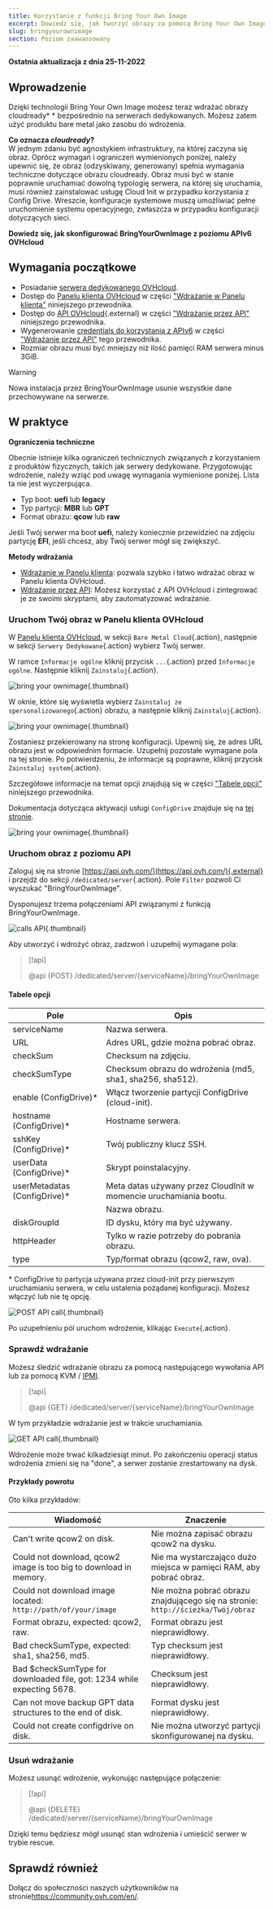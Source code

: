 ```yaml
---
title: Korzystanie z funkcji Bring Your Own Image
excerpt: Dowiedz się, jak tworzyć obrazy za pomocą Bring Your Own Image
slug: bringyourownimage
section: Poziom zaawansowany
---
```


**Ostatnia aktualizacja z dnia 25-11-2022**

## Wprowadzenie

Dzięki technologii Bring Your Own Image możesz teraz wdrażać obrazy cloudready* * bezpośrednio na serwerach dedykowanych. Możesz zatem użyć produktu bare metal jako zasobu do wdrożenia.

**Co oznacza *cloudready*?**
<br>W jednym zdaniu być agnostykiem infrastruktury, na której zaczyna się obraz.
Oprócz wymagań i ograniczeń wymienionych poniżej, należy upewnić się, że obraz (odzyskiwany, generowany) spełnia wymagania techniczne dotyczące obrazu cloudready. Obraz musi być w stanie poprawnie uruchamiać dowolną typologię serwera, na której się uruchamia, musi również zainstalować usługę Cloud Init w przypadku korzystania z Config Drive. Wreszcie, konfiguracje systemowe muszą umożliwiać pełne uruchomienie systemu operacyjnego, zwłaszcza w przypadku konfiguracji dotyczących sieci.

**Dowiedz się, jak skonfigurować BringYourOwnImage z poziomu APIv6 OVHcloud**

## Wymagania początkowe

- Posiadanie [serwera dedykowanego OVHcloud](https://www.ovhcloud.com/pl/bare-metal/).
- Dostęp do [Panelu klienta OVHcloud](https://www.ovh.com/auth/?action=gotomanager&from=https://www.ovh.pl/&ovhSubsidiary=pl) w części ["Wdrażanie w Panelu klienta"](#viacontrolpanel) niniejszego przewodnika.
- Dostęp do [API OVHcloud](https://api.ovh.com/){.external} w części ["Wdrażanie przez API"](#viaapi) niniejszego przewodnika.
- Wygenerowanie [credentials do korzystania z APIv6](https://docs.ovh.com/pl/api/first-steps-with-ovh-api/) w części ["Wdrażanie przez API"](#viaapi) tego przewodnika.
- Rozmiar obrazu musi być mniejszy niż ilość pamięci RAM serwera minus 3GiB.

> [!warning]
>
> Nowa instalacja przez BringYourOwnImage usunie wszystkie dane przechowywane na serwerze.
>

## W praktyce

**Ograniczenia techniczne**

Obecnie istnieje kilka ograniczeń technicznych związanych z korzystaniem z produktów fizycznych, takich jak serwery dedykowane.
Przygotowując wdrożenie, należy wziąć pod uwagę wymagania wymienione poniżej. Lista ta nie jest wyczerpująca.

- Typ boot: **uefi** lub **legacy**
- Typ partycji: **MBR** lub **GPT**
- Format obrazu: **qcow** lub **raw**

Jeśli Twój serwer ma boot **uefi**, należy koniecznie przewidzieć na zdjęciu partycję **EFI**, jeśli chcesz, aby Twój serwer mógł się zwiększyć.

**Metody wdrażania**

- [Wdrażanie w Panelu klienta](#viacontrolpanel): pozwala szybko i łatwo wdrażać obraz w Panelu klienta OVHcloud.
- [Wdrażanie przez API](#viaapi): Możesz korzystać z API OVHcloud i zintegrować je ze swoimi skryptami, aby zautomatyzować wdrażanie.

### Uruchom Twój obraz w Panelu klienta OVHcloud <a name="viacontrolpanel"></a>

W [Panelu klienta OVHcloud](https://www.ovh.com/auth/?action=gotomanager&from=https://www.ovh.pl/&ovhSubsidiary=pl), w sekcji `Bare Metal Cloud`{.action}, następnie w sekcji `Serwery Dedykowane`{.action} wybierz Twój serwer.

W ramce `Informacje ogólne` kliknij przycisk `...`{.action} przed `Informacje ogólne`. Następnie kliknij `Zainstaluj`{.action}.

![bring your ownimage](images/byoi-controlpanel01.png){.thumbnail}

W oknie, które się wyświetla wybierz `Zainstaluj ze spersonalizowanego`{.action} obrazu, a następnie kliknij `Zainstaluj`{.action}.

![bring your ownimage](images/byoi-controlpanel02.png){.thumbnail}

Zostaniesz przekierowany na stronę konfiguracji. Upewnij się, że adres URL obrazu jest w odpowiednim formacie. Uzupełnij pozostałe wymagane pola na tej stronie. Po potwierdzeniu, że informacje są poprawne, kliknij przycisk `Zainstaluj system`{.action}.

Szczegółowe informacje na temat opcji znajdują się w części ["Tabele opcji"](#options) niniejszego przewodnika. 

Dokumentacja dotycząca aktywacji usługi `ConfigDrive` znajduje się na [tej stronie](https://cloudinit.readthedocs.io/en/latest/topics/datasources/configdrive.html).

![bring your ownimage](images/byoi-controlpanel03.png){.thumbnail}

### Uruchom obraz z poziomu API <a name="viaapi"></a>

Zaloguj się na stronie [https://api.ovh.com/](https://api.ovh.com/){.external} i przejdź do sekcji `/dedicated/server`{.action}. Pole `Filter` pozwoli Ci wyszukać "BringYourOwnImage".

Dysponujesz trzema połączeniami API związanymi z funkcją BringYourOwnImage.

![calls API](images/apicalls.png){.thumbnail}

Aby utworzyć i wdrożyć obraz, zadzwoń i uzupełnij wymagane pola:

> [!api]
>
> @api {POST} /dedicated/server/{serviceName}/bringYourOwnImage
>

#### Tabele opcji <a name="options"></a>

| Pole | Opis |
|-|-|
| serviceName | Nazwa serwera. |
| URL | Adres URL, gdzie można pobrać obraz. |
| checkSum | Checksum na zdjęciu. |
| checkSumType | Checksum obrazu do wdrożenia (md5, sha1, sha256, sha512). |
| enable (ConfigDrive)\* | Włącz tworzenie partycji ConfigDrive (cloud-init). |
| hostname (ConfigDrive)\* | Hostname serwera. |
| sshKey (ConfigDrive)\* | Twój publiczny klucz SSH. |
| userData (ConfigDrive)\* | Skrypt poinstalacyjny. |
| userMetadatas (ConfigDrive)\* | Meta datas używany przez CloudInit w momencie uruchamiania bootu. |
| | Nazwa obrazu. |
| diskGroupId | ID dysku, który ma być używany. |
| httpHeader | Tylko w razie potrzeby do pobrania obrazu. |
| type | Typ/format obrazu (qcow2, raw, ova). |

\* ConfigDrive to partycja używana przez cloud-init przy pierwszym uruchamianiu serwera, w celu ustalenia pożądanej konfiguracji. Możesz włączyć lub nie tę opcję.

![POST API call](images/postapicall.png){.thumbnail}

Po uzupełnieniu pól uruchom wdrożenie, klikając `Execute`{.action}.

### Sprawdź wdrażanie

Możesz śledzić wdrażanie obrazu za pomocą następującego wywołania API lub za pomocą KVM / [IPMI](../uzywanie-ipmi-serwery-dedykowane/).

> [!api]
>
> @api {GET} /dedicated/server/{serviceName}/bringYourOwnImage
>

W tym przykładzie wdrażanie jest w trakcie uruchamiania.

![GET API call](images/getapicall.png){.thumbnail}

Wdrożenie może trwać kilkadziesiąt minut. Po zakończeniu operacji status wdrożenia zmieni się na "done", a serwer zostanie zrestartowany na dysk.

#### Przykłady powrotu

Oto kilka przykładów:

| Wiadomość | Znaczenie |
|-|-|
| Can't write qcow2 on disk. | Nie można zapisać obrazu qcow2 na dysku. |
| Could not download, qcow2 image is too big to download in memory. | Nie ma wystarczająco dużo miejsca w pamięci RAM, aby pobrać obraz. |
| Could not download image located: `http://path/of/your/image` | Nie można pobrać obrazu znajdującego się na stronie: `http://ścieżka/Twój/obraz` |
| Format obrazu, expected: qcow2, raw. | Format obrazu jest nieprawidłowy. |
| Bad checkSumType, expected: sha1, sha256, md5. | Typ checksum jest nieprawidłowy. |
| Bad $checkSumType for downloaded file, got: 1234 while expecting 5678\. | Checksum jest nieprawidłowy. |
| Can not move backup GPT data structures to the end of disk. | Format dysku jest nieprawidłowy. |
| Could not create configdrive on disk. | Nie można utworzyć partycji skonfigurowanej na dysku. |


### Usuń wdrażanie

Możesz usunąć wdrożenie, wykonując następujące połączenie:

> [!api]
>
> @api {DELETE} /dedicated/server/{serviceName}/bringYourOwnImage
>

Dzięki temu będziesz mógł usunąć stan wdrożenia i umieścić serwer w trybie rescue.

## Sprawdź również

Dołącz do społeczności naszych użytkowników na stronie<https://community.ovh.com/en/>.
